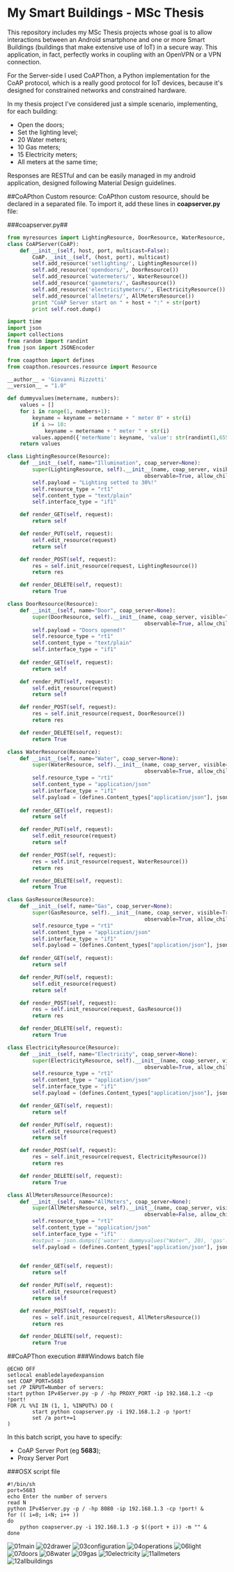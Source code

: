 # My Smart Buildings - MSc Thesis 

This repository includes my MSc Thesis projects whose goal is to allow interactions between an Android smartphone and one or more Smart Buildings (buildings that make extensive use of IoT) in a secure way. This application, in fact, perfectly works in coupling with an OpenVPN or a VPN connection.

For the Server-side I used CoAPThon, a Python implementation for the CoAP protocol, which is a really good protocol for IoT devices, because it's designed for constrained networks and constrained hardware.

In my thesis project I've considered just a simple scenario, implementing, for each building:
* Open the doors;
* Set the lighting level;
* 20 Water meters;
* 10 Gas meters;
* 15 Electricity meters;
* All meters at the same time;

Responses are RESTful and can be easily managed in my android application, designed following Material Design guidelines.

##CoAPthon Custom resource:
CoAPthon custom resource, should be declared in a separated file. To import it, add these lines in **coapserver.py** file:

###coapserver.py##
```python
from myresources import LightingResource, DoorResource, WaterResource, GasResource, ElectricityResource, AllMetersResource
class CoAPServer(CoAP):
    def __init__(self, host, port, multicast=False):
        CoAP.__init__(self, (host, port), multicast)
        self.add_resource('setlighting/', LightingResource())
        self.add_resource('opendoors/', DoorResource())
        self.add_resource('watermeters/', WaterResource())
        self.add_resource('gasmeters/', GasResource())
        self.add_resource('electricitymeters/', ElectricityResource())
        self.add_resource('allmeters/', AllMetersResource())
        print "CoAP Server start on " + host + ":" + str(port)
        print self.root.dump()
```

```python
import time
import json
import collections
from random import randint
from json import JSONEncoder

from coapthon import defines
from coapthon.resources.resource import Resource

__author__ = 'Giovanni Rizzotti'
__version__ = "1.0"

def dummyvalues(metername, numbers):
    values = []
    for i in range(1, numbers+1):
    	keyname = keyname = metername + " meter 0" + str(i)
        if i >= 10:
            keyname = metername + " meter " + str(i)
    	values.append({'meterName': keyname, 'value': str(randint(1,65535))})
    return values

class LightingResource(Resource):
    def __init__(self, name="Illumination", coap_server=None):
        super(LightingResource, self).__init__(name, coap_server, visible=True,
                                            observable=True, allow_children=True)
        self.payload = "Lighting setted to 30%!"
        self.resource_type = "rt1"
        self.content_type = "text/plain"
        self.interface_type = "if1"

    def render_GET(self, request):
        return self

    def render_PUT(self, request):
        self.edit_resource(request)
        return self

    def render_POST(self, request):
        res = self.init_resource(request, LightingResource())
        return res

    def render_DELETE(self, request):
        return True

class DoorResource(Resource):
    def __init__(self, name="Door", coap_server=None):
        super(DoorResource, self).__init__(name, coap_server, visible=True,
                                            observable=True, allow_children=True)
        self.payload = "Doors opened!"
        self.resource_type = "rt1"
        self.content_type = "text/plain"
        self.interface_type = "if1"
        
    def render_GET(self, request):
    	return self

    def render_PUT(self, request):
        self.edit_resource(request)
        return self

    def render_POST(self, request):
        res = self.init_resource(request, DoorResource())
        return res

    def render_DELETE(self, request):
        return True

class WaterResource(Resource):
    def __init__(self, name="Water", coap_server=None):
        super(WaterResource, self).__init__(name, coap_server, visible=True,
                                            observable=True, allow_children=True)
        self.resource_type = "rt1"
        self.content_type = "application/json"
        self.interface_type = "if1"
        self.payload = (defines.Content_types["application/json"], json.dumps({'output': dummyvalues("Water", 20)}))
        
    def render_GET(self, request):
        return self

    def render_PUT(self, request):
        self.edit_resource(request)
        return self

    def render_POST(self, request):
        res = self.init_resource(request, WaterResource())
        return res

    def render_DELETE(self, request):
        return True

class GasResource(Resource):
    def __init__(self, name="Gas", coap_server=None):
        super(GasResource, self).__init__(name, coap_server, visible=True,
                                            observable=True, allow_children=True)
        self.resource_type = "rt1"
        self.content_type = "application/json"
        self.interface_type = "if1"
        self.payload = (defines.Content_types["application/json"], json.dumps({'output': dummyvalues("Gas", 10)}))
        
    def render_GET(self, request):
        return self

    def render_PUT(self, request):
        self.edit_resource(request)
        return self

    def render_POST(self, request):
        res = self.init_resource(request, GasResource())
        return res

    def render_DELETE(self, request):
        return True

class ElectricityResource(Resource):
    def __init__(self, name="Electricity", coap_server=None):
        super(ElectricityResource, self).__init__(name, coap_server, visible=True,
                                            observable=True, allow_children=True)
        self.resource_type = "rt1"
        self.content_type = "application/json"
        self.interface_type = "if1"
        self.payload = (defines.Content_types["application/json"], json.dumps({'output': dummyvalues("Electricity", 15)}))

    def render_GET(self, request):
        return self

    def render_PUT(self, request):
        self.edit_resource(request)
        return self

    def render_POST(self, request):
        res = self.init_resource(request, ElectricityResource())
        return res

    def render_DELETE(self, request):
        return True

class AllMetersResource(Resource):
    def __init__(self, name="AllMeters", coap_server=None):
        super(AllMetersResource, self).__init__(name, coap_server, visible=True,
                                            observable=False, allow_children=True)
        self.resource_type = "rt1"
        self.content_type = "application/json"
        self.interface_type = "if1"
        #output = json.dumps({'water': dummyvalues("Water", 20), 'gas': dummyvalues("Gas", 10), 'electricity': dummyvalues("Electricity", 15)})
        self.payload = (defines.Content_types["application/json"], json.dumps({'water': dummyvalues("Water", 20), 'gas': dummyvalues("Gas", 10), 'electricity': dummyvalues("Electricity", 15)}))
        

    def render_GET(self, request):
        return self

    def render_PUT(self, request):
        self.edit_resource(request)
        return self

    def render_POST(self, request):
        res = self.init_resource(request, AllMetersResource())
        return res

    def render_DELETE(self, request):
        return True
```

##CoAPThon execution
###Windows batch file
```
@ECHO OFF
setlocal enabledelayedexpansion
set COAP_PORT=5683
set /P INPUT=Number of servers: 
start python IPv4Server.py -p / -hp PROXY_PORT -ip 192.168.1.2 -cp !port!
FOR /L %%I IN (1, 1, %INPUT%) DO ( 
		start python coapserver.py -i 192.168.1.2 -p !port!
 		set /a port+=1
)
```
In this batch script, you have to specify:
* CoAP Server Port (eg **5683**);
* Proxy Server Port

###OSX script file
```
#!/bin/sh
port=5683
echo Enter the number of servers
read N
python IPv4Server.py -p / -hp 8080 -ip 192.168.1.3 -cp !port! &
for (( i=0; i<N; i++ ))
do
	python coapserver.py -i 192.168.1.3 -p $((port + i)) -m "" &
done
```

![01main](https://cloud.githubusercontent.com/assets/11563183/20307167/8f07e020-ab3e-11e6-8b8c-b839f9411f61.jpg) ![02drawer](https://cloud.githubusercontent.com/assets/11563183/20307164/8f05643a-ab3e-11e6-9c87-e0eb92b73d2c.jpg)
![03configuration](https://cloud.githubusercontent.com/assets/11563183/20307165/8f061bbe-ab3e-11e6-9434-b01865c20f80.jpg) ![04operations](https://cloud.githubusercontent.com/assets/11563183/20307166/8f07e12e-ab3e-11e6-9839-4035c9544f32.jpg)
![06light](https://cloud.githubusercontent.com/assets/11563183/20307169/8f0b519c-ab3e-11e6-9d02-7477baef6401.jpg) ![07doors](https://cloud.githubusercontent.com/assets/11563183/20307168/8f08f6b8-ab3e-11e6-85eb-466999386dc3.jpg)
![08water](https://cloud.githubusercontent.com/assets/11563183/20307171/8f1f52e6-ab3e-11e6-9c28-052c45047f2e.jpg) ![09gas](https://cloud.githubusercontent.com/assets/11563183/20307173/8f20d918-ab3e-11e6-8a3d-94c37a5cd1e1.jpg)
![10electricity](https://cloud.githubusercontent.com/assets/11563183/20307172/8f20bc44-ab3e-11e6-8bea-c87354b16447.jpg) ![11allmeters](https://cloud.githubusercontent.com/assets/11563183/20307174/8f22022a-ab3e-11e6-956b-9e27e1bea61d.jpg)
![12allbuildings](https://cloud.githubusercontent.com/assets/11563183/20307175/8f27e0aa-ab3e-11e6-91c0-1eeb060d4a13.jpg)
